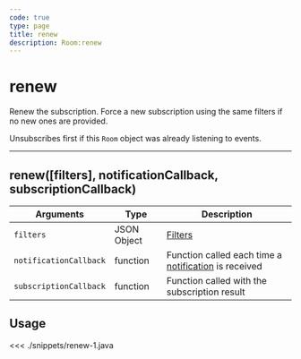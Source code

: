 ```yaml
---
code: true
type: page
title: renew
description: Room:renew
---
```


# renew

Renew the subscription. Force a new subscription using the same filters if no new ones are provided.

Unsubscribes first if this `Room` object was already listening to events.

---

## renew([filters], notificationCallback, subscriptionCallback)

| Arguments              | Type        | Description                                                                                      |
| ---------------------- | ----------- | ------------------------------------------------------------------------------------------------ |
| `filters`              | JSON Object | [Filters](/core/1/koncorde)                                                                      |
| `notificationCallback` | function    | Function called each time a [notification](/sdk/android/3/essentials/notifications/) is received |
| `subscriptionCallback` | function    | Function called with the subscription result                                                     |

## Usage

<<< ./snippets/renew-1.java
